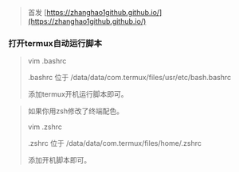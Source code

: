 
<!--more-->

> 首发 [https://zhanghao1github.github.io/](https://zhanghao1github.github.io/)

### 打开termux自动运行脚本

> vim .bashrc
>
> .bashrc   位于   /data/data/com.termux/files/usr/etc/bash.bashrc
>
> 添加termux开机运行脚本即可。



> 如果你用zsh修改了终端配色。
>
> vim .zshrc
>
> .zshrc    位于    /data/data/com.termux/files/home/.zshrc
>
> 添加开机脚本即可。

